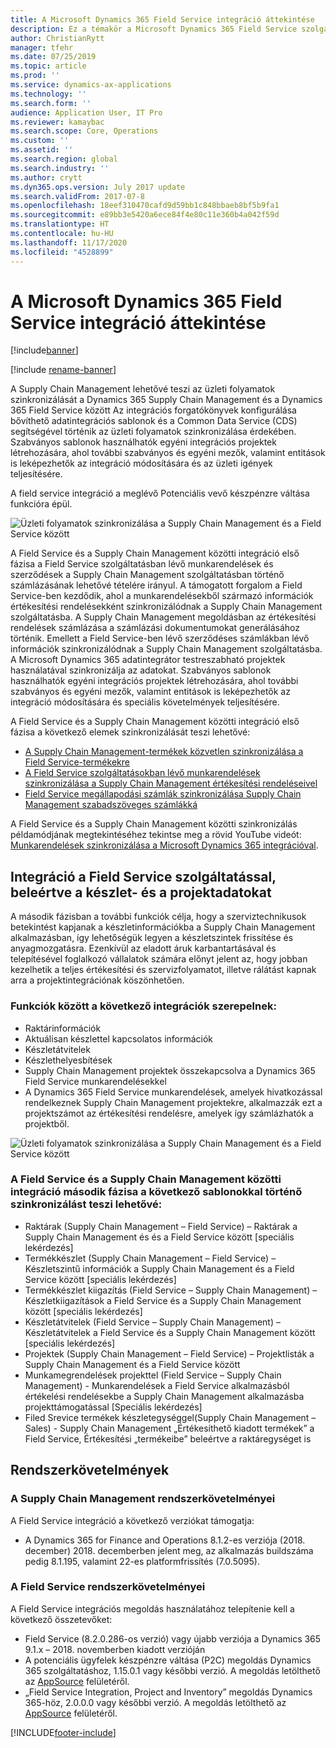 ```yaml
---
title: A Microsoft Dynamics 365 Field Service integráció áttekintése
description: Ez a témakör a Microsoft Dynamics 365 Field Service szolgáltatással való integrációról nyújt áttekintést.
author: ChristianRytt
manager: tfehr
ms.date: 07/25/2019
ms.topic: article
ms.prod: ''
ms.service: dynamics-ax-applications
ms.technology: ''
ms.search.form: ''
audience: Application User, IT Pro
ms.reviewer: kamaybac
ms.search.scope: Core, Operations
ms.custom: ''
ms.assetid: ''
ms.search.region: global
ms.search.industry: ''
ms.author: crytt
ms.dyn365.ops.version: July 2017 update
ms.search.validFrom: 2017-07-8
ms.openlocfilehash: 18eef310470cafd9d59bb1c848bbaeb8bf5b9fa1
ms.sourcegitcommit: e89bb3e5420a6ece84f4e80c11e360b4a042f59d
ms.translationtype: HT
ms.contentlocale: hu-HU
ms.lasthandoff: 11/17/2020
ms.locfileid: "4528899"
---
```

# <a name="integration-with-microsoft-dynamics-365-field-service-overview"></a>A Microsoft Dynamics 365 Field Service integráció áttekintése

[!include[banner](../includes/banner.md)]

[!include [rename-banner](~/includes/cc-data-platform-banner.md)]

A Supply Chain Management lehetővé teszi az üzleti folyamatok szinkronizálását a Dynamics 365 Supply Chain Management és a Dynamics 365 Field Service között Az integrációs forgatókönyvek konfigurálása bővíthető adatintegrációs sablonok és a Common Data Service (CDS) segítségével történik az üzleti folyamatok szinkronizálása érdekében.
Szabványos sablonok használhatók egyéni integrációs projektek létrehozására, ahol további szabványos és egyéni mezők, valamint entitások is leképezhetők az integráció módosítására és az üzleti igények teljesítésére. 

A field service integráció a meglévő Potenciális vevő készpénzre váltása funkcióra épül.

![Üzleti folyamatok szinkronizálása a Supply Chain Management és a Field Service között](./media/field-service-integration.png)

A Field Service és a Supply Chain Management közötti integráció első fázisa a Field Service szolgáltatásban lévő munkarendelések és szerződések a Supply Chain Management szolgáltatásban történő számlázásának lehetővé tételére irányul. A támogatott forgalom a Field Service-ben kezdődik, ahol a munkarendelésekből származó információk értékesítési rendelésekként szinkronizálódnak a Supply Chain Management szolgáltatásba. A Supply Chain Management megoldásban az értékesítési rendelések számlázása a számlázási dokumentumokat generálásához történik. Emellett a Field Service-ben lévő szerződéses számlákban lévő információk szinkronizálódnak a Supply Chain Management szolgáltatásba. A Microsoft Dynamics 365 adatintegrátor testreszabható projektek használatával szinkronizálja az adatokat. Szabványos sablonok használhatók egyéni integrációs projektek létrehozására, ahol további szabványos és egyéni mezők, valamint entitások is leképezhetők az integráció módosítására és speciális követelmények teljesítésére.

A Field Service és a Supply Chain Management közötti integráció első fázisa a következő elemek szinkronizálását teszi lehetővé:

- [A Supply Chain Management-termékek közvetlen szinkronizálása a Field Service-termékekre](field-service-product.md)
- [A Field Service szolgáltatásokban lévő munkarendelések szinkronizálása a Supply Chain Management értékesítési rendeléseivel](field-service-work-order.md)
- [Field Service megállapodási számlák szinkronizálása Supply Chain Management szabadszöveges számlákká](field-service-invoice.md)

A Field Service és a Supply Chain Management közötti szinkronizálás példamódjának megtekintéséhez tekintse meg a rövid YouTube videót: [Munkarendelések szinkronizálása a Microsoft Dynamics 365 integrációval](https://www.youtube.com/watch?v=46ylO7raZAo).

## <a name="integration-with-field-service-including-inventory-and-project-information"></a>Integráció a Field Service szolgáltatással, beleértve a készlet- és a projektadatokat

A második fázisban a további funkciók célja, hogy a szerviztechnikusok betekintést kapjanak a készletinformációkba a Supply Chain Management alkalmazásban, így lehetőségük legyen a készletszintek frissítése és anyagmozgatásra. Ezenkívül az eladott áruk karbantartásával és telepítésével foglalkozó vállalatok számára előnyt jelent az, hogy jobban kezelhetik a teljes értékesítési és szervizfolyamatot, illetve rálátást kapnak arra a projektintegrációnak köszönhetően.

### <a name="functionality-includes-integration-of"></a>Funkciók között a következő integrációk szerepelnek:
- Raktárinformációk
- Aktuálisan készlettel kapcsolatos információk
- Készletátvitelek
- Készlethelyesbítések
- Supply Chain Management projektek összekapcsolva a Dynamics 365 Field Service munkarendelésekkel
- A Dynamics 365 Field Service munkarendelések, amelyek hivatkozással rendelkeznek Supply Chain Management projektekre, alkalmazzák ezt a projektszámot az értékesítési rendelésre, amelyek így számlázhatók a projektből. 

![Üzleti folyamatok szinkronizálása a Supply Chain Management és a Field Service között](./media/FSv2overview.png)

### <a name="the-second-phase-of-the-integration-between-field-service-and-supply-chain-management-enables-synchronization-with-the-following-templates"></a>A Field Service és a Supply Chain Management közötti integráció második fázisa a következő sablonokkal történő szinkronizálást teszi lehetővé:
- Raktárak (Supply Chain Management – Field Service) – Raktárak a Supply Chain Management és és a Field Service között [speciális lekérdezés] 
- Termékkészlet (Supply Chain Management – Field Service) – Készletszintű információk a Supply Chain Management és a Field Service között [speciális lekérdezés] 
- Termékkészlet kiigazítás (Field Service – Supply Chain Management) – Készletkiigazítások a Field Service és a Supply Chain Management között [speciális lekérdezés] 
- Készletátvitelek (Field Service – Supply Chain Management) – Készletátvitelek a Field Service és a Supply Chain Management között [speciális lekérdezés] 
- Projektek (Supply Chain Management – Field Service) – Projektlisták a Supply Chain Management és a Field Service között 
- Munkamegrendelések projekttel (Field Service – Supply Chain Management) - Munkarendelések a Field Service alkalmazásból értékelési rendelésekbe a Supply Chain Management alkalmazásba projekttámogatással [Speciális lekérdezés] 
- Filed Srevice termékek készletegységgel(Supply Chain Management – Sales) - Supply Chain Management „Értékesíthető kiadott termékek” a Field Service, Értékesítési „termékeibe” beleértve a raktáregységet is 

## <a name="system-requirements"></a>Rendszerkövetelmények

### <a name="system-requirements-for-supply-chain-management"></a>A Supply Chain Management rendszerkövetelményei
A Field Service integráció a következő verziókat támogatja:

- A Dynamics 365 for Finance and Operations 8.1.2-es verziója (2018. december) 2018. decemberben jelent meg, az alkalmazás buildszáma pedig 8.1.195, valamint 22-es platformfrissítés (7.0.5095). 

### <a name="system-requirements-for-field-service"></a>A Field Service rendszerkövetelményei
A Field Service integrációs megoldás használatához telepítenie kell a következő összetevőket:

- Field Service (8.2.0.286-os verzió) vagy újabb verziója a Dynamics 365 9.1.x – 2018. novemberben kiadott verzióján
- A potenciális ügyfelek készpénzre váltása (P2C) megoldás Dynamics 365 szolgáltatáshoz, 1.15.0.1 vagy későbbi verzió. A megoldás letölthető az [AppSource](https://appsource.microsoft.com/product/dynamics-365/mscrm.c7a48b40-eed3-4d67-93ba-f2364281feb3) felületéről.
- „Field Service Integration, Project and Inventory” megoldás Dynamics 365-höz, 2.0.0.0 vagy későbbi verzió. A megoldás letölthető az [AppSource](https://appsource.microsoft.com/product/dynamics-365/mscrm.p2cfieldserviceintegrationv2) felületéről.


[!INCLUDE[footer-include](../../includes/footer-banner.md)]